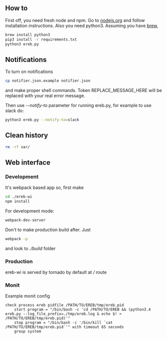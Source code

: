 ## How to

First off, you need fresh node and npm. Go to [nodejs.org](nodejs.org) and follow installation instructions.
Also you need python3. Assuming you have [brew](http://brew.sh/),
```sh
brew install python3
pip3 install -r requirements.txt
python3 ereb.py
```

## Notifications

To turn on notifications
```sh
cp notifier.json.example notifier.json
```
and make proper shell commands.
Token REPLACE_MESSAGE_HERE will be replaced with your real error message.

Then use *--notify-to* parameter for running ereb.py, for example to use slack do:
```sh
python3 ereb.py --notify-to=slack
```

## Clean history

```sh
rm -rf var/
```

## Web interface

### Development
It's webpack based app
so, first make
```sh
cd ./ereb-wi
npm install
```

For development mode:
```sh
webpack-dev-server
```
Don't to make production build after. Just
```sh
webpack -p
```
and look to *./build* folder

### Production

ereb-wi is served by tornado by default at */* route

### Monit

Example monit config

```
check process ereb pidfile /PATH/TO/EREB/tmp/ereb.pid
    start program = "/bin/bash -c 'cd /PATH/TO/EREB && (python3.4 ereb.py --log_file_prefix=./tmp/ereb.log & echo $! > /PATH/TO/EREB/tmp/ereb.pid)'"
    stop program = "/bin/bash -c '/bin/kill `cat /PATH/TO/EREB/tmp/ereb.pid`'" with timeout 65 seconds
    group system
```
